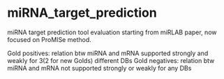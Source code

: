 # miRNA_target_prediction
miRNA target prediction tool evaluation
starting from miRLAB paper, now focused on ProMISe method.

Gold positives: relation btw miRNA and mRNA supported strongly and weakly for 3(2 for new Golds) different DBs
Gold negatives: relation btw miRNA and mRNA not supported strongly or weakly for any DBs
